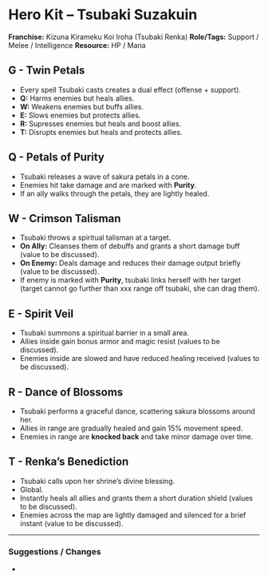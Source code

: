 # Hero Kit – Tsubaki Suzakuin

**Franchise:** Kizuna Kirameku Koi Iroha (Tsubaki Renka)
**Role/Tags:** Support / Melee / Intelligence 
**Resource:** HP / Mana

## G - Twin Petals
- Every spell Tsubaki casts creates a dual effect (offense + support).
- **Q:** Harms enemies but heals allies.
- **W:** Weakens enemies but buffs allies.
- **E:** Slows enemies but protects allies.
- **R:** Supresses enemies but heals and boost allies.
- **T:** Disrupts enemies but heals and protects allies.

## Q - Petals of Purity
- Tsubaki releases a wave of sakura petals in a cone.
- Enemies hit take damage and are marked with **Purity**.
- If an ally walks through the petals, they are lightly healed.

## W - Crimson Talisman
- Tsubaki throws a spiritual talisman at a target.
- **On Ally:** Cleanses them of debuffs and grants a short damage buff (value to be discussed).
- **On Enemy:** Deals damage and reduces their damage output briefly (value to be discussed).
- If enemy is marked with **Purity**, tsubaki links herself with her target (target cannot go further than xxx range off tsubaki, she can drag them).

## E - Spirit Veil
- Tsubaki summons a spiritual barrier in a small area.
- Allies inside gain bonus armor and magic resist (values to be discussed).
- Enemies inside are slowed and have reduced healing received (values to be discussed).

## R - Dance of Blossoms
- Tsubaki performs a graceful dance, scattering sakura blossoms around her.
- Allies in range are gradually healed and gain 15% movement speed.
- Enemies in range are **knocked back** and take minor damage over time.

## T - Renka’s Benediction
- Tsubaki calls upon her shrine’s divine blessing.
- Global.
- Instantly heals all allies and grants them a short duration shield (values to be discussed).
- Enemies across the map are lightly damaged and silenced for a brief instant (value to be discussed).

---

### Suggestions / Changes
- <your notes here>